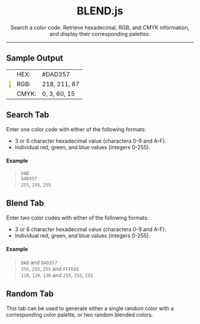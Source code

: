 <div align="center">

# BLEND.js
Search a color code. Retrieve hexadecimal, RGB, and CMYK information, and 
display their corresponding palettes.

</div align="center">

---

## Sample Output

<table>
<tr>
<th rowspan="3">
<div style="background-color:#dad357">
.
</div>
</th>
<td>HEX:</td>
<td>#DAD357</td>
</tr>
<tr>
<td>RGB:</td>
<td>218, 211, 87</td>
</tr>
<tr>
<td>CMYK:</td>
<td>0, 3, 60, 15</td>
</tr>
</table>

## Search Tab
Enter one color code with either of the following formats:

- 3 or 6 character hexadecimal value (charactera 0-9 and A-F).
- Individual red, green, and blue values (integers 0-255).

#### Example
> `DAD`  
> `DAD357`  
> `255`, `255`, `255`

## Blend Tab
Enter two color codes with either of the following formats:

- 3 or 6 character hexadecimal value (charactera 0-9 and A-F).
- Individual red, green, and blue values (integers 0-255).

#### Example
> `DAD` and `DAD357`  
> `255`, `255`, `255` and `FFFEEE`  
> `110`, `120`, `130` and `255`, `255`, `255`  

## Random Tab
This tab can be used to generate either a single random color with a corresponding 
color palette, or two random blended colors.